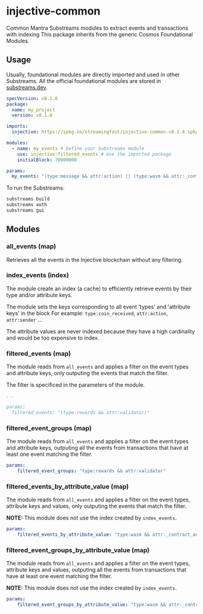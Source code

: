 # injective-common

Common Mantra Substreams modules to extract events and transactions with indexing
This package inherits from the generic Cosmos Foundational Modules.

## Usage

Usually, foundational modules are directly imported and used in other Substreams. All the official foundational modules are stored in [substreams.dev](`https://substreams.dev`).

```yaml
specVersion: v0.1.0
package:
  name: my_project
  version: v0.1.0

imports:
  injective: https://spkg.io/streamingfast/injective-common-v0.2.4.spkg # Import the package from substreams.dev

modules:
  - name: my_events # Define your Substreams module
    use: injective:filtered_events # Use the imported package
    initialBlock: 70000000

params:
  my_events: "(type:message && attr:action) || (type:wasm && attr:_contract_address)" # Pass the filter as parameter to the module
```

To run the Substreams:

```bash
substreams build
substreams auth
substreams gui
```

## Modules

### all_events (map)

Retrieves all the events in the Injective blockchain without any filtering.

### index_events (index)

The module create an index (a cache) to efficiently retrieve events by their type and/or attribute keys.

The module sets the keys corresponding to all event 'types' and 'attribute keys' in the block For example: `type:coin_received`, `attr:action`, `attr:sender` ...

The attribute values are never indexed because they have a high cardinality and would be too expensive to index.

### filtered_events (map)

The module reads from `all_events` and applies a filter on the event types and attribute keys, only outputing the events that match the filter.

The filter is specificed in the parameters of the module.

```yaml
...

params:
  filtered_events: "(type:rewards && attr:validator)"
```

### filtered_event_groups (map)

The module reads from `all_events` and applies a filter on the event types and attribute keys, outputing all the events from transactions that have at least one event matching the filter.

```yaml
params:
    filtered_event_groups: "type:rewards && attr:validator"
```

### filtered_events_by_attribute_value (map)

The module reads from `all_events` and applies a filter on the event types, attribute keys and values, only outputing the events that match the filter.

**NOTE:** This module does not use the index created by `index_events`.

```yaml
params:
    filtered_events_by_attribute_value: "type:wasm && attr:_contract_address:inj1v77y5ttah96dc9qkcpc88ad7rce8n88e99t3m5"
```

### filtered_event_groups_by_attribute_value (map)

The module reads from `all_events` and applies a filter on the event types, attribute keys and values, outputing all the events from transactions that have at least one event matching the filter.

**NOTE:** This module does not use the index created by `index_events`.

```yaml
params:
    filtered_event_groups_by_attribute_value: "type:wasm && attr:_contract_address:inj1v77y5ttah96dc9qkcpc88ad7rce8n88e99t3m5"
```